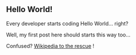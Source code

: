 ## Hello World!

Every developer starts coding Hello World... right?

Well, my first post here should starts this way too...

Confused?  [Wikipedia to the rescue](https://en.wikipedia.org/wiki/%22Hello,_World!%22_program) !